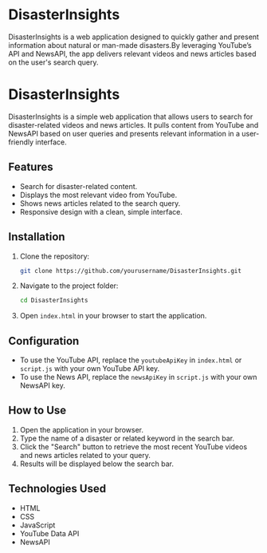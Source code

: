 # DisasterInsights
DisasterInsights is a web application designed to quickly gather and present information about natural or man-made disasters.By leveraging YouTube’s API and NewsAPI, the app delivers relevant videos and news articles based on the user's search query. 
# DisasterInsights

DisasterInsights is a simple web application that allows users to search for disaster-related videos and news articles. It pulls content from YouTube and NewsAPI based on user queries and presents relevant information in a user-friendly interface.

## Features

- Search for disaster-related content.
- Displays the most relevant video from YouTube.
- Shows news articles related to the search query.
- Responsive design with a clean, simple interface.

## Installation

1. Clone the repository:
    ```bash
    git clone https://github.com/yourusername/DisasterInsights.git
    ```

2. Navigate to the project folder:
    ```bash
    cd DisasterInsights
    ```

3. Open `index.html` in your browser to start the application.

## Configuration

- To use the YouTube API, replace the `youtubeApiKey` in `index.html` or `script.js` with your own YouTube API key.
- To use the News API, replace the `newsApiKey` in `script.js` with your own NewsAPI key.


## How to Use

1. Open the application in your browser.
2. Type the name of a disaster or related keyword in the search bar.
3. Click the "Search" button to retrieve the most recent YouTube videos and news articles related to your query.
4. Results will be displayed below the search bar.

## Technologies Used

- HTML
- CSS
- JavaScript
- YouTube Data API
- NewsAPI


